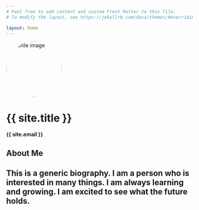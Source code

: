 ```yaml
---
# Feel free to add content and custom Front Matter to this file.
# To modify the layout, see https://jekyllrb.com/docs/themes/#overriding-theme-defaults

layout: home
---
```


<img src="https://via.placeholder.com/150" alt="profile image" style="width: 150px; height: 150px; border-radius: 50%;">

# {{ site.title }}

**{{ site.email }}**

## About Me

This is a generic biography. I am a person who is interested in many things. I am always learning and growing. I am excited to see what the future holds.
---
